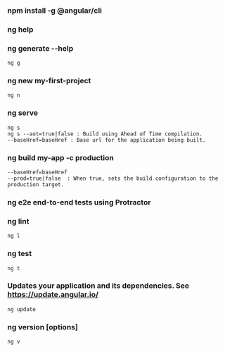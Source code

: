 
### npm install -g @angular/cli
### ng help
### ng generate --help
    ng g

### ng new my-first-project
    ng n
### ng serve
    ng s
    ng s --aot=true|false : Build using Ahead of Time compilation.
    --baseHref=baseHref	: Base url for the application being built.
### ng build my-app -c production
    --baseHref=baseHref
    --prod=true|false  : When true, sets the build configuration to the production target.

### ng e2e end-to-end tests using Protractor
### ng lint
    ng l

### ng test
    ng t

### Updates your application and its dependencies. See https://update.angular.io/
    ng update    

### ng version [options]
    ng v

